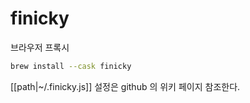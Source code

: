 # finicky

브라우저 프록시

```sh
brew install --cask finicky
```

[[path|~/.finicky.js]] 설정은 github 의 위키 페이지 참조한다.
